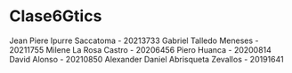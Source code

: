 # Clase6Gtics

Jean Piere Ipurre Saccatoma - 20213733
Gabriel Talledo Meneses - 20211755
Milene La Rosa Castro - 20206456 
Piero Huanca - 20200814
David Alonso - 20210850
Alexander Daniel Abrisqueta Zevallos - 20191641
